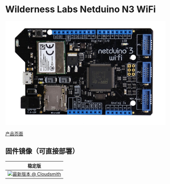 # Wilderness Labs Netduino N3 WiFi

![netduino3 wifi](../../images/community-targets/netduino3-wifi.jpg)

[产品页面](http://developer.wildernesslabs.co/Netduino/About/)

## 固件镜像（可直接部署）

| 稳定版 |
|---|
| [![最新版本 @ Cloudsmith](https://api-prd.cloudsmith.io/v1/badges/version/net-nanoframework/nanoframework-images-community-targets/raw/NETDUINO3_WIFI/latest/x/?render=true)](https://cloudsmith.io/~net-nanoframework/repos/nanoframework-images-community-targets/packages/detail/raw/NETDUINO3_WIFI/latest/) |